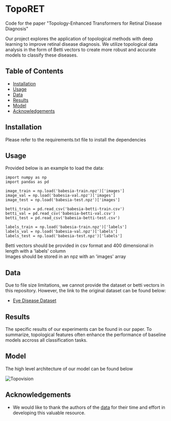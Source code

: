 # TopoRET
Code for the paper "Topology-Enhanced Transformers for Retinal Disease Diagnosis" <br />

Our project explores the application of topological methods with deep learning to improve retinal disease diagnosis. We utilize topological data analysis in the form of Betti vectors to create more robust and accurate models to classify these diseases. <br /> 

## Table of Contents
* [Installation](#installation)
* [Usage](#usage)
* [Data](#data)
* [Results](#results)
* [Model](#model) 
* [Acknowledgements](#acknowledgements)





## Installation
Please refer to the requirements.txt file to install the dependencies

## Usage
Provided below is an example to load the data: <br />
```
import numpy as np
import pandas as pd

image_train = np.load('babesia-train.npz')['images'] 
image_val = np.load('babesia-val.npz')['images'] 
image_test = np.load('babesia-test.npz')['images'] 

betti_train = pd.read_csv('babesia-betti-train.csv')
betti_val = pd.read_csv('babesia-betti-val.csv')
betti_test = pd.read_csv('babesia-betti-test.csv')

labels_train = np.load('babesia-train.npz')['labels']
labels_val = np.load('babesia-val.npz')['labels']
labels_test = np.load('babesia-test.npz')['labels']
```
Betti vectors should be provided in csv format and 400 dimensional in length with a 'labels' column <br />
Images should be stored in an npz with an 'images' array 



## Data
Due to file size limitations, we cannot provide the dataset or betti vectors in this repository. However, the link to the original dataset can be found below: <br />
* [Eye Disease Dataset](https://data.mendeley.com/datasets/s9bfhswzjb/1)

## Results

The specific results of our experiments can be found in our paper. To summarize, topological features often enhance the performance of baseline models accross all classification tasks.

## Model 

The high level architecture of our model can be found below

![Topovision](https://github.com/user-attachments/assets/05abfc27-833a-4afd-aa2e-cc550c204f1d)


## Acknowledgements 
* We would like to thank the authors of the [data](#data) for their time and effort in developing this valuable resource.

